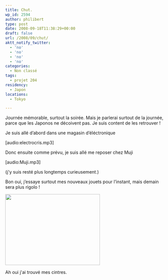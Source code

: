 ```yaml
---
title: Chut.
wp_id: 2594
author: philibert
type: post
date: 2008-09-18T11:38:29+00:00
draft: false
url: /2008/09/chut/
aktt_notify_twitter:
  - 'no'
  - 'no'
  - 'no'
  - 'no'
categories:
  - Non classé
tags:
  - projet 204
residency:
  - Japon
locations:
  - Tokyo

---
```

Journée mémorable, surtout la soirée. Mais je parlerai surtout de la journée, parce que les Japonos ne décoivent pas. Je suis content de les retrouver ! 

Je suis allé d&rsquo;abord dans une magasin d&rsquo;éléctronique
  
[audio:electrocris.mp3]
  
Donc ensuite comme prévu, je suis allé me reposer chez Muji
  
[audio:Muji.mp3]
  
(j&rsquo;y suis resté plus longtemps curieusement.)

Bon oui, j&rsquo;essaye surtout mes nouveaux jouets pour l&rsquo;instant, mais demain sera plus rigolo !

<div id="attachment_150" class="wp-caption " style="max-width: 300px">
  <a href="http://benmerde.com/wp-content{{< aws >}}/uploads/img_1978.jpg"><img class="size-medium wp-image-150" title="img_1978" src="http://benmerde.com/wp-content{{< aws >}}/uploads/img_1978.jpg" alt="" width="300" height="225" /></a>
  
  <p class="wp-caption-text">
    Ah oui j'ai trouvé mes cintres.
  </p>
</div>